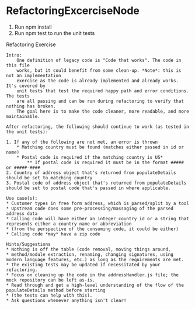﻿# RefactoringExcerciseNode

1. Run npm install
2. Run npm test to run the unit tests

Refactoring Exercise

    Intro:
        One definition of legacy code is "Code that works". The code in this file
        works, but it could benefit from some clean-up. *Note*: this is not an implementation
        exercise as the code is already implemented and already works. It's covered by
        unit tests that test the required happy path and error conditions. The tests
        are all passing and can be run during refactoring to verify that nothing has broken.
        The goal here is to make the code cleaner, more readable, and more maintainable.

    After refactoring, the following should continue to work (as tested in
    the unit tests):

    1. If any of the following are not met, an error is thrown
        * Matching country must be found (matches either passed in id or name)
        * Postal code is required if the matching country is US*
            ** If postal code is required it must be in the format ##### or #####-####
    2. Country of address object that's returned from populateDetails should be set to matching country
    3. Postal code of address object that's returned from populateDetails should be set to postal code that's passed in where applicable.

    Use case(s):
    * Customer types in free form address, which is parsed/split by a tool
    * Upstream code does some pre-processing/massaging of the parsed address data
    * Calling code will have either an integer country id or a string that represents either a country name or abbreviation
    * (from the perspective of the consuming code, it could be either)
    * Calling code *may* have a zip code

    Hints/Suggestions
    * Nothing is off the table (code removal, moving things around,
    * method/module extraction, renaming, changing signatures, using modern language features, etc.) as long as the requirements are met.
    * The existing tests may be updated if necessitated by your refactoring.
    * Focus on cleaning up the code in the addressHandler.js file; the mock repository can be left as-is.
    * Read through and get a high-level understanding of the flow of the populateDetails method before starting
    * (the tests can help with this).
    * Ask questions whenever anything isn't clear!
